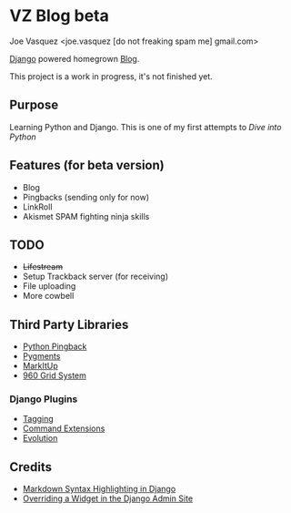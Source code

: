 # VZ Blog beta

Joe Vasquez <joe.vasquez [do not freaking spam me] gmail.com>

[Django](http://djangoproject.com "Django") powered homegrown [Blog](http://en.wikipedia.org/wiki/Blog "Blog").

This project is a work in progress, it's not finished yet.

## Purpose

Learning Python and Django.  This is one of my first attempts to *Dive into Python*

## Features (for beta version)

* Blog
* Pingbacks (sending only for now)
* LinkRoll
* Akismet SPAM fighting ninja skills

## TODO

* <del>Lifestream</del>
* Setup Trackback server (for receiving)
* File uploading
* More cowbell

## Third Party Libraries

* [Python Pingback](http://mathieu.fenniak.net/python-pingback-library/ "Python Pingback")
* [Pygments](http://pygments.org/ "Python Pygments")
* [MarkItUp](http://markitup.jaysalvat.com/home/)
* [960 Grid System](http://960.gs/ "960 Grid System")

### Django Plugins

* [Tagging](http://code.google.com/p/django-tagging/ "Django Tagging")
* [Command Extensions](http://code.google.com/p/django-command-extensions/ "Django Command Extensions")
* [Evolution](http://code.google.com/p/django-evolution/ "Django Evolution")

## Credits

* [Markdown Syntax Highlighting in Django](http://www.martin-geber.com/thought/2007/10/27/markdown-syntax-highlighting-django/ "Markdown Syntax Highlighting in Django")
* [Overriding a Widget in the Django Admin Site](http://www.fictitiousnonsense.com/archives/22)

